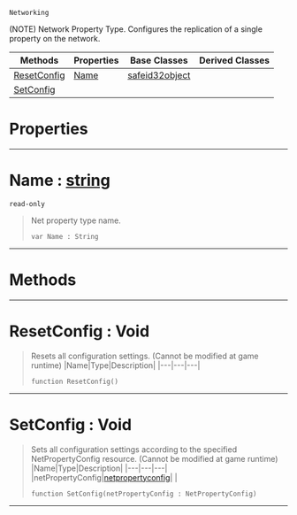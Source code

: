  `Networking`



(NOTE) Network Property Type. Configures the replication of a single property on the network.

|Methods|Properties|Base Classes|Derived Classes|
|---|---|---|---|
|[ ResetConfig](https://github.com/ZilchEngine/ZilchDocs/blob/master/code_reference/class_reference/netpropertytype.markdown#resetconfig-void)|[ Name](https://github.com/ZilchEngine/ZilchDocs/blob/master/code_reference/class_reference/netpropertytype.markdown#name-zero-engine-documen)|[safeid32object](https://github.com/ZilchEngine/ZilchDocs/blob/master/code_reference/class_reference/safeid32object.markdown)| |
|[ SetConfig](https://github.com/ZilchEngine/ZilchDocs/blob/master/code_reference/class_reference/netpropertytype.markdown#setconfig-void)| | | |


 #  Properties


---  
 #  Name : [string](https://github.com/ZilchEngine/ZilchDocs/blob/master/code_reference/nada_base_types/string.markdown)

 `read-only`

> Net property type name.
> ``` lang=cpp, name=Nada
> var Name : String


---  
 #  Methods


---  
 #  ResetConfig : Void

> Resets all configuration settings. (Cannot be modified at game runtime)
> |Name|Type|Description|
> |---|---|---|
> ``` lang=cpp, name=Nada
> function ResetConfig()
> ``` 


---  
 #  SetConfig : Void

> Sets all configuration settings according to the specified NetPropertyConfig resource. (Cannot be modified at game runtime)
> |Name|Type|Description|
> |---|---|---|
> |netPropertyConfig|[netpropertyconfig](https://github.com/ZilchEngine/ZilchDocs/blob/master/code_reference/class_reference/netpropertyconfig.markdown)| |
> ``` lang=cpp, name=Nada
> function SetConfig(netPropertyConfig : NetPropertyConfig)
> ``` 


---  
 

 